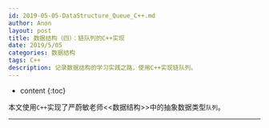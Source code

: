 ```yaml
---
id: 2019-05-05-DataStructure_Queue_C++.md
author: Anon
layout: post
title: 数据结构（四）：链队列的C++实现
date: 2019/5/05
categories: 数据结构
tags: C++
description: 记录数据结构的学习实践之路，使用C++实现链队列。
---
```



* content
{:toc}


本文使用`C++`实现了严蔚敏老师<<数据结构>>中的抽象数据类型`队列`。

___


<script src="https://gist.github.com/eMous/0d16a1c3c6bcf9bfcf4c1beed38e240d.js"></script>


